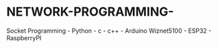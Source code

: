 # NETWORK-PROGRAMMING-
Socket Programming - Python - c - c++ - Arduino Wiznet5100 - ESP32 - RaspberryPI 
